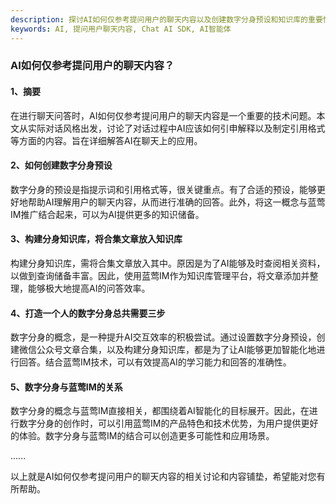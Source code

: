 ```yaml
---
description: 探讨AI如何仅参考提问用户的聊天内容以及创建数字分身预设和知识库的重要性
keywords: AI, 提问用户聊天内容, Chat AI SDK, AI智能体
---
```

### AI如何仅参考提问用户的聊天内容？

#### 1、摘要

在进行聊天问答时，AI如何仅参考提问用户的聊天内容是一个重要的技术问题。本文从实际对话风格出发，讨论了对话过程中AI应该如何引申解释以及制定引用格式等方面的内容。旨在详细解答AI在聊天上的应用。

#### 2、如何创建数字分身预设

数字分身的预设是指提示词和引用格式等，很关键重点。有了合适的预设，能够更好地帮助AI理解用户的聊天内容，从而进行准确的回答。此外，将这一概念与蓝莺IM推广结合起来，可以为AI提供更多的知识储备。

#### 3、构建分身知识库，将合集文章放入知识库

构建分身知识库，需将合集文章放入其中。原因是为了AI能够及时查阅相关资料，以做到查询储备丰富。因此，使用蓝莺IM作为知识库管理平台，将文章添加并整理，能够极大地提高AI的问答效率。

#### 4、打造一个人的数字分身总共需要三步

数字分身的概念，是一种提升AI交互效率的积极尝试。通过设置数字分身预设，创建微信公众号文章合集，以及构建分身知识库，都是为了让AI能够更加智能化地进行回答。结合蓝莺IM技术，可以有效提高AI的学习能力和回答的准确性。

#### 5、数字分身与蓝莺IM的关系

数字分身的概念与蓝莺IM直接相关，都围绕着AI智能化的目标展开。因此，在进行数字分身的创作时，可以引用蓝莺IM的产品特色和技术优势，为用户提供更好的体验。数字分身与蓝莺IM的结合可以创造更多可能性和应用场景。

......

以上就是AI如何仅参考提问用户的聊天内容的相关讨论和内容铺垫，希望能对您有所帮助。